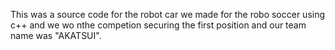 This was a source code for the robot car we made for the robo soccer using c++ and we wo nthe competion securing the first position and our team name was "AKATSUI".
